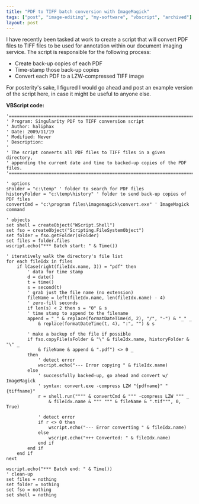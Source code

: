 ```yaml
---
title: "PDF to TIFF batch conversion with ImageMagick"
tags: ["post", "image-editing", "my-software", "vbscript", "archived"]
layout: post
---
```


I have recently been tasked at work to create a script that will convert
PDF files to TIFF files to be used for annotation within our document
imaging service. The script is responsible for the following process:

- Create back-up copies of each PDF
- Time-stamp those back-up copies
- Convert each PDF to a LZW-compressed TIFF image

<!--more-->

For posterity's sake, I figured I would go ahead and post an example
version of the script here, in case it might be useful to anyone else.

**VBScript code:**

```
'===============================================================================
' Program: Singularity PDF to TIFF conversion script
' Author: haliphax
' Date: 2009/11/19
' Modified: Never
' Description:
'
' The script converts all PDF files to TIFF files in a given directory,
' appending the current date and time to backed-up copies of the PDF files.
'===============================================================================

' options
sFolder = "c:\temp" ' folder to search for PDF files
historyFolder = "c:\temp\history" ' folder to send back-up copies of PDF files
convertCmd = "c:\program files\imagemagick\convert.exe" ' ImageMagick command

' objects
set shell = createObject("WScript.Shell")
set fso = createObject("Scripting.FileSystemObject")
set folder = fso.getFolder(sFolder)
set files = folder.files
wscript.echo("*** Batch start: " & Time())

' iteratively walk the directory's file list
for each fileIdx in files
    if lCase(right(fileIdx.name, 3)) = "pdf" then
        ' data for time stamp
        d = date()
        t = time()
        s = second(t)
        ' grab just the file name (no extension)
        fileName = left(fileIdx.name, len(fileIdx.name) - 4)
        ' zero-fill seconds
        if len(s) < 2 then s = "0" & s
        ' time stamp to append to the filename
        append = "_" & replace(formatDateTime(d, 2), "/", "-") & "_" _
            & replace(formatDateTime(t, 4), ":", "") & s

        ' make a backup of the file if possible
        if fso.copyFile(sFolder & "\" & fileIdx.name, historyFolder & "\" _
            & fileName & append & ".pdf") <> 0 _
        then
            ' detect error
            wscript.echo("--- Error copying " & fileIdx.name)
        else
            ' successfully backed-up, go ahead and convert w/ ImageMagick
            ' syntax: convert.exe -compress LZW "{pdfname}" "{tiffname}"
            r = shell.run("""" & convertCmd & """ -compress LZW """ _
                & fileIdx.name & """ """ & fileName & ".tif""", 0, True)

            ' detect error
            if r <> 0 then
                wscript.echo("--- Error converting " & fileIdx.name)
            else
                wscript.echo("+++ Converted: " & fileIdx.name)
            end if
        end if
    end if
next

wscript.echo("*** Batch end: " & Time())
' clean-up
set files = nothing
set folder = nothing
set fso = nothing
set shell = nothing
```
